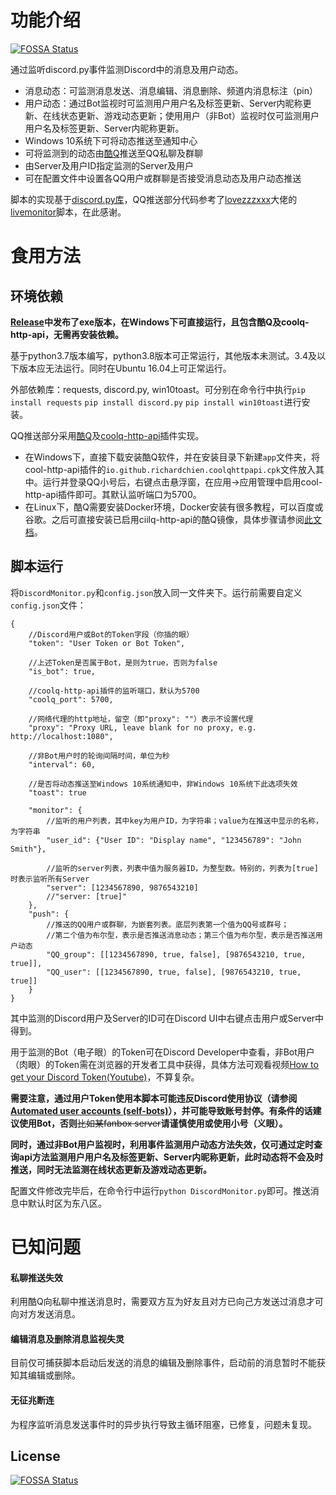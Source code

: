 # 功能介绍
[![FOSSA Status](https://app.fossa.com/api/projects/git%2Bgithub.com%2FSnapmali%2Fdiscord-monitor.svg?type=shield)](https://app.fossa.com/projects/git%2Bgithub.com%2FSnapmali%2Fdiscord-monitor?ref=badge_shield)


通过监听discord.py事件监测Discord中的消息及用户动态。

* 消息动态：可监测消息发送、消息编辑、消息删除、频道内消息标注（pin）
* 用户动态：通过Bot监视时可监测用户用户名及标签更新、Server内昵称更新、在线状态更新、游戏动态更新；使用用户（非Bot）监视时仅可监测用户用户名及标签更新、Server内昵称更新。
* Windows 10系统下可将动态推送至通知中心
* 可将监测到的动态由[酷Q](https://cqp.cc/)推送至QQ私聊及群聊
* 由Server及用户ID指定监测的Server及用户
* 可在配置文件中设置各QQ用户或群聊是否接受消息动态及用户动态推送

脚本的实现基于[discord.py库](https://pypi.org/project/discord.py/)，QQ推送部分代码参考了[lovezzzxxx](https://github.com/lovezzzxxx)大佬的[livemonitor](https://github.com/lovezzzxxx/livemonitor)脚本，在此感谢。

# 食用方法

## 环境依赖

<b>[Release](https://github.com/Snapmali/discord-monitor/releases)中发布了exe版本，在Windows下可直接运行，且包含酷Q及coolq-http-api，无需再安装依赖。</b>

基于python3.7版本编写，python3.8版本可正常运行，其他版本未测试。3.4及以下版本应无法运行。同时在Ubuntu 16.04上可正常运行。

外部依赖库：requests, discord.py, win10toast。可分别在命令行中执行`pip install requests` `pip install discord.py` `pip install win10toast`进行安装。

QQ推送部分采用[酷Q](https://cqp.cc/)及[coolq-http-api](https://github.com/richardchien/coolq-http-api/releases)插件实现。

* 在Windows下，直接下载安装酷Q软件，并在安装目录下新建`app`文件夹，将cool-http-api插件的`io.github.richardchien.coolqhttpapi.cpk`文件放入其中。运行并登录QQ小号后，右键点击悬浮窗，在应用->应用管理中启用cool-http-api插件即可。其默认监听端口为5700。
* 在Linux下，酷Q需要安装Docker环境，Docker安装有很多教程，可以百度或谷歌。之后可直接安装已启用ciilq-http-api的酷Q镜像，具体步骤请参阅[此文档](https://cqhttp.cc/docs/4.15/#/Docker)。

## 脚本运行

将`DiscordMonitor.py`和`config.json`放入同一文件夹下。运行前需要自定义`config.json`文件：

```
{
    //Discord用户或Bot的Token字段（你插的眼）
    "token": "User Token or Bot Token", 

    //上述Token是否属于Bot，是则为true，否则为false
    "is_bot": true, 

    //coolq-http-api插件的监听端口，默认为5700
    "coolq_port": 5700, 
    
    //网络代理的http地址，留空（即"proxy": ""）表示不设置代理
    "proxy": "Proxy URL, leave blank for no proxy, e.g. http://localhost:1080", 

    //非Bot用户时的轮询间隔时间，单位为秒
    "interval": 60,

    //是否将动态推送至Windows 10系统通知中，非Windows 10系统下此选项失效
    "toast": true

    "monitor": {
        //监听的用户列表，其中key为用户ID，为字符串；value为在推送中显示的名称，为字符串
        "user_id": {"User ID": "Display name", "123456789": "John Smith"},

        //监听的server列表，列表中值为服务器ID，为整型数。特别的，列表为[true]时表示监听所有Server
        "server": [1234567890, 9876543210]
        //"server: [true]"
    },
    "push": {
        //推送的QQ用户或群聊，为嵌套列表。底层列表第一个值为QQ号或群号；
        //第二个值为布尔型，表示是否推送消息动态；第三个值为布尔型，表示是否推送用户动态
        "QQ_group": [[1234567890, true, false], [9876543210, true, true]],
        "QQ_user": [[1234567890, true, false], [9876543210, true, true]]
    }
}
```

其中监测的Discord用户及Server的ID可在Discord UI中右键点击用户或Server中得到。

用于监测的Bot（电子眼）的Token可在Discord Developer中查看，非Bot用户（肉眼）的Token需在浏览器的开发者工具中获得，具体方法可观看视频[How to get your Discord Token(Youtube)](https://youtu.be/tI1lzqzLQCs)，不算复杂。

<b>需要注意，通过用户Token使用本脚本可能违反Discord使用协议（请参阅[Automated user accounts (self-bots)](https://support.discord.com/hc/en-us/articles/115002192352)），并可能导致账号封停。有条件的话建议使用Bot，否则</b>~~比如某fanbox server~~<b>请谨慎使用或使用小号（义眼）。</b>

<b>同时，通过非Bot用户监视时，利用事件监测用户动态方法失效，仅可通过定时查询api方法监测用户用户名及标签更新、Server内昵称更新，此时动态将不会及时推送，同时无法监测在线状态更新及游戏动态更新。</b>

配置文件修改完毕后，在命令行中运行`python DiscordMonitor.py`即可。推送消息中默认时区为东八区。

# 已知问题

#### 私聊推送失效

利用酷Q向私聊中推送消息时，需要双方互为好友且对方已向己方发送过消息才可向对方发送消息。

#### 编辑消息及删除消息监视失灵

目前仅可捕获脚本启动后发送的消息的编辑及删除事件，启动前的消息暂时不能获知其编辑或删除。

#### 无征兆断连

为程序监听消息发送事件时的异步执行导致主循环阻塞，已修复，问题未复现。


## License
[![FOSSA Status](https://app.fossa.com/api/projects/git%2Bgithub.com%2FSnapmali%2Fdiscord-monitor.svg?type=large)](https://app.fossa.com/projects/git%2Bgithub.com%2FSnapmali%2Fdiscord-monitor?ref=badge_large)
